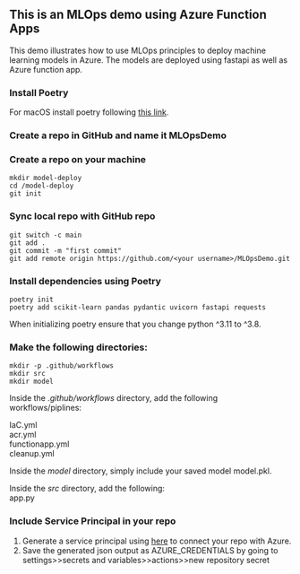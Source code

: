 
## This is an MLOps demo using Azure Function Apps
This demo illustrates how to use MLOps principles to deploy machine learning models in Azure. The models are deployed using fastapi as well as
Azure function app.


### Install Poetry
For macOS install poetry following [this link](https://formulae.brew.sh/formula/poetry).


### Create a repo in GitHub and name it MLOpsDemo

### Create a repo on your machine
```
mkdir model-deploy
cd /model-deploy
git init
```

### Sync local repo with GitHub repo
```
git switch -c main
git add .
git commit -m "first commit"
git add remote origin https://github.com/<your username>/MLOpsDemo.git
```

### Install dependencies using Poetry

```
poetry init
poetry add scikit-learn pandas pydantic uvicorn fastapi requests
```
When initializing poetry ensure that you change python ^3.11 to ^3.8.

### Make the following directories:
```
mkdir -p .github/workflows
mkdir src
mkdir model
```
Inside the *.github/workflows* directory, add the following workflows/piplines:

IaC.yml \
acr.yml \
functionapp.yml \
cleanup.yml

Inside the *model* directory, simply include your saved model model.pkl.

Inside the *src* directory, add the following: \
app.py

### Include Service Principal in your repo
1. Generate a service principal using [here](https://learn.microsoft.com/en-us/azure/machine-learning/how-to-setup-authentication?view=azureml-api-2&tabs=sdk#configure-a-service-principal) to connect your repo with Azure.
2. Save the generated json output as AZURE_CREDENTIALS by going to settings>>secrets and variables>>actions>>new repository secret





